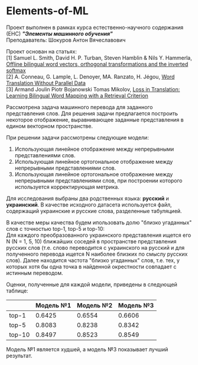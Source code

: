 # Elements-of-ML

Проект выполнен в рамках курса естественно-научного содержания (ЕНС) _**"Элементы машинного обучения"**_  
Преподаватель: Шокуров Антон Вячеславович

Проект основан на статьях:  
[1] Samuel L. Smith, David H. P. Turban, Steven Hamblin & Nils Y. Hammerla, [Offline bilingual word vectors, orthogonal transformations and
the inverted softmax](https://openreview.net/pdf?id=r1Aab85gg)   
[2] A. Conneau, G. Lample, L. Denoyer, MA. Ranzato, H. Jégou, [Word Translation Without Parallel Data](https://arxiv.org/pdf/1710.04087.pdf)  
[3] Armand Joulin Piotr Bojanowski Tomas Mikolov, [Loss in Translation: Learning Bilingual Word Mapping with a Retrieval Criterion](https://arxiv.org/pdf/1804.07745.pdf)

Рассмотрена задача машинного перевода для заданного представления слов. Для решения задачи предлагается построить некоторое отображение, выравнивающее заданные представления в едином векторном пространстве.

При решении задачи рассмотрены следующие модели:
1. Использующая линейное отображение между непрерывными представлениями слов.
2. Использующая линейное ортогональное отображение между непрерывными представлениями слов.
3. Использующая линейное ортогональное отображение между непрерывными представлениями слов, при построении которого используется корректирующая метрика.

Для исследования выбраны два родственных языка: **русский** и **украинский**. В качестве исходного датасета используется файл, содержащий украинские и русские слова, разделенные табуляцией.

В качестве меры качества будем ипользовать долю "близко угаданных" слов с точностью top-1, top-5 и top-10:  
Для каждого преобразованного украинского представления ищется его N (N = 1, 5, 10) ближайших соседей в пространстве представления русских слов (т.е. слово переводится с украинского на русский и для полученного перевода ищется N наиболее близких по смыслу русских слов). Далее находится частота "близко угаданных" слов, т.е. тех, у которых хотя бы одна точка в найденной окрестности совпадает с истинным переводом.

Оценки, полученные для каждой модели, приведены в следующей таблице:

|      | Модель №1 | Модель №2 | Модель №3 |
|------|-----------|-----------|-----------|
|top-1 | 0.6425    | 0.6554    | 0.6606    |
|top-5 | 0.8083    | 0.8238    | 0.8342    |
|top-10| 0.8497    | 0.8523    | 0.8549    |


Модель №1 является худшей, а модель №3 показывает лучший результат.

